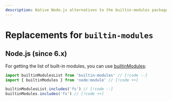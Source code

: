 ```yaml
---
description: Native Node.js alternatives to the builtin-modules package for listing built-in modules
---
```


# Replacements for `builtin-modules`

## Node.js (since 6.x)

For getting the list of built-in modules, you can use [builtinModules](https://nodejs.org/api/module.html#modulebuiltinmodules):

```ts
import builtinModulesList from 'builtin-modules' // [!code --]
import { builtinModules } from 'node:module' // [!code ++]

builtinModulesList.includes('fs') // [!code --]
builtinModules.includes('fs') // [!code ++]
```
